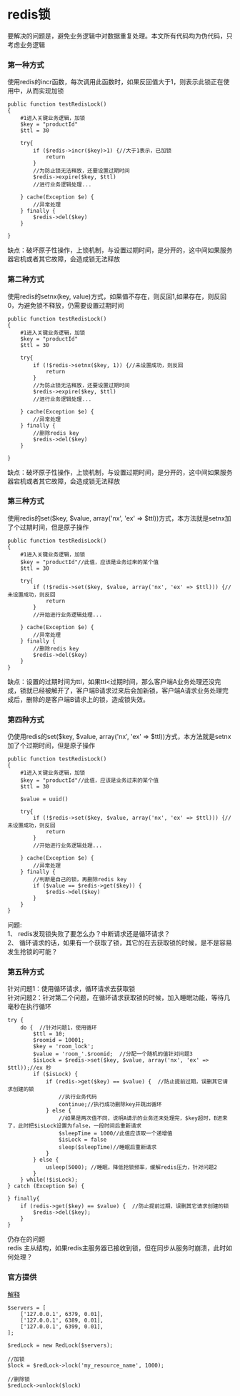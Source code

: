 # redis锁

要解决的问题是，避免业务逻辑中对数据重复处理。本文所有代码均为伪代码，只考虑业务逻辑

### 第一种方式
使用redis的incr函数，每次调用此函数时，如果反回值大于1，则表示此锁正在使用中，从而实现加锁
```
public function testRedisLock()
{
    #1进入关键业务逻辑，加锁
    $key = "productId"
    $ttl = 30

    try{
        if ($redis->incr($key)>1) {//大于1表示，已加锁
            return
        }
        //为防止锁无法释放，还要设置过期时间
        $redis->expire($key, $ttl)
        //进行业务逻辑处理...

    } cache(Exception $e) {
        //异常处理
    } finally {
        $redis->del($key)
    }

}

```
缺点：破坏原子性操作，上锁机制，与设置过期时间，是分开的，这中间如果服务器宕机或者其它故障，会造成锁无法释放


### 第二种方式
使用redis的setnx(key, value)方式，如果值不存在，则反回1,如果存在，则反回0，为避免锁不释放，仍需要设置过期时间
 
```
public function testRedisLock()
{
    #1进入关键业务逻辑，加锁
    $key = "productId"
    $ttl = 30

    try{
        if (!$redis->setnx($key, 1)) {//未设置成功，则反回
            return
        }
        //为防止锁无法释放，还要设置过期时间
        $redis->expire($key, $ttl)
        //进行业务逻辑处理...

    } cache(Exception $e) {
        //异常处理
    } finally {
        //删除redis key
        $redis->del($key)
    }

}

```
缺点：破坏原子性操作，上锁机制，与设置过期时间，是分开的，这中间如果服务器宕机或者其它故障，会造成锁无法释放


### 第三种方式
使用redis的set($key, $value, array('nx', 'ex' => $ttl))方式，本方法就是setnx加了个过期时间，但是原子操作
 
```
public function testRedisLock()
{
    #1进入关键业务逻辑，加锁
    $key = "productId"//此值，应该是业务过来的某个值
    $ttl = 30

    try{
        if (!$redis->set($key, $value, array('nx', 'ex' => $ttl))) {//未设置成功，则反回
            return
        }
        //开始进行业务逻辑处理...

    } cache(Exception $e) {
        //异常处理
    } finally {
        //删除redis key
        $redis->del($key)
    }
}

```
缺点：设置的过期时间为ttl，如果ttl<过期时间，那么客户端A业务处理还没完成，锁就已经被解开了，客户端B请求过来后会加新锁，客户端A请求业务处理完成后，删除的是客户端B请求上的锁，造成锁失效。


### 第四种方式

仍使用redis的set($key, $value, array('nx', 'ex' => $ttl))方式，本方法就是setnx加了个过期时间，但是原子操作
 
```
public function testRedisLock()
{
    #1进入关键业务逻辑，加锁
    $key = "productId"//此值，应该是业务过来的某个值
    $ttl = 30

    $value = uuid()

    try{
        if (!$redis->set($key, $value, array('nx', 'ex' => $ttl))) {//未设置成功，则反回
            return
        }
        //开始进行业务逻辑处理...

    } cache(Exception $e) {
        //异常处理
    } finally {
        //判断是自己的锁，再删除redis key
        if ($value == $redis->get($key)) {
            $redis->del($key)
        }
    }
}

```
问题:  
1、 redis发现锁失败了要怎么办？中断请求还是循环请求？  
2、 循环请求的话，如果有一个获取了锁，其它的在去获取锁的时候，是不是容易发生抢锁的可能？  
### 第五种方式
针对问题1：使用循环请求，循环请求去获取锁  
针对问题2：针对第二个问题，在循环请求获取锁的时候，加入睡眠功能，等待几毫秒在执行循环  

```
try {
    do {  //针对问题1，使用循环
        $ttl = 10;
        $roomid = 10001;
        $key = 'room_lock';
        $value = 'room_'.$roomid;  //分配一个随机的值针对问题3
        $isLock = $redis->set($key, $value, array('nx', 'ex' => $ttl));//ex 秒
        if ($isLock) {
            if (redis->get($key) == $value) {  //防止提前过期，误删其它请求创建的锁
                //执行业务代码
                continue;//执行成功删除key并跳出循环
            } else {
                //如果是两次值不同，说明A请示的业务还未处理完，$key超时，B进来了，此时把$isLock设置为false，一段时间后重新请求
                $sleepTime = 1000//此值应该取一个递增值
                $isLock = false 
                sleep($sleepTime)//睡眠后重新请求
            }
        } else {
            usleep(5000); //睡眠，降低抢锁频率，缓解redis压力，针对问题2
        }
    } while(!$isLock);
} catch (Exception $e) {

} finally{
    if (redis->get($key) == $value) {  //防止提前过期，误删其它请求创建的锁
        $redis->del($key);
    }
}

```

仍存在的问题  
redis 主从结构，如果redis主服务器已接收到锁，但在同步从服务时崩溃，此时如何处理？

### 官方提供
[解释](https://www.cnblogs.com/ironPhoenix/p/6048467.html)
```
$servers = [
    ['127.0.0.1', 6379, 0.01],
    ['127.0.0.1', 6389, 0.01],
    ['127.0.0.1', 6399, 0.01],
];

$redLock = new RedLock($servers);

//加锁
$lock = $redLock->lock('my_resource_name', 1000);

//删除锁
$redLock->unlock($lock)
```